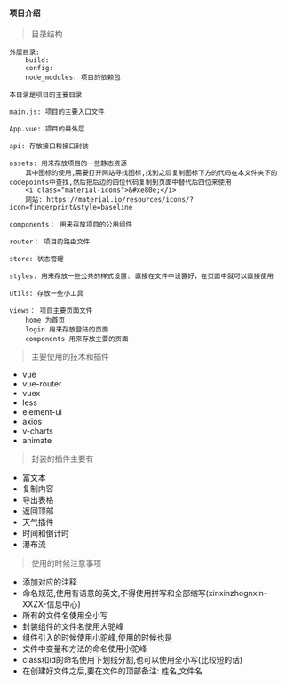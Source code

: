 #### 项目介绍

> 目录结构
```
外层目录: 
    build:
    config:
    node_modules: 项目的依赖包

本目录是项目的主要目录

main.js: 项目的主要入口文件

App.vue: 项目的最外层

api: 存放接口和接口封装

assets: 用来存放项目的一些静态资源
    其中图标的使用,需要打开网站寻找图标,找到之后复制图标下方的代码在本文件夹下的codepoints中查找,然后把后边的四位代码复制到页面中替代后四位来使用
    <i class="material-icons">&#xe80e;</i>
    网站: https://material.io/resources/icons/?icon=fingerprint&style=baseline

components： 用来存放项目的公用组件

router： 项目的路由文件

store: 状态管理

styles: 用来存放一些公共的样式设置: 直接在文件中设置好，在页面中就可以直接使用

utils: 存放一些小工具

views： 项目主要页面文件
    home 为首页
    login 用来存放登陆的页面
    components 用来存放主要的页面

```

> 主要使用的技术和插件
- vue
- vue-router
- vuex
- less
- element-ui
- axios
- v-charts
- animate

> 封装的插件主要有
- 富文本
- 复制内容
- 导出表格
- 返回顶部
- 天气插件
- 时间和倒计时
- 瀑布流

> 使用的时候注意事项
- 添加对应的注释
- 命名规范,使用有语意的英文,不得使用拼写和全部缩写(xinxinzhognxin-XXZX-信息中心)
- 所有的文件名使用全小写
- 封装组件的文件名使用大驼峰
- 组件引入的时候使用小驼峰,使用的时候也是
- 文件中变量和方法的命名使用小驼峰
- class和id的命名使用下划线分割,也可以使用全小写(比较短的话)
- 在创建好文件之后,要在文件的顶部备注: 姓名,文件名